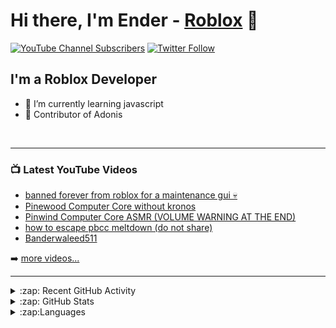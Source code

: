 # Hi there, I'm Ender - [Roblox](https://www.roblox.com/users/1005920857/profile) 👋 

[![YouTube Channel Subscribers](https://img.shields.io/youtube/channel/subscribers/UChX83cHEOtxQs3I7YO8nfRA?logo=youtube&logoColor=red&style=for-the-badge)][youtube]
[![Twitter Follow](https://img.shields.io/twitter/follow/DaEnderz?color=1DA1F2&logo=twitter&style=for-the-badge)](https://twitter.com/intent/follow?original_referer=https%3A%2F%2Fgithub.com%2FcodeSTACKr&screen_name=DaEnderz)




## I'm a Roblox Developer

- 🌱 I’m currently learning javascript
- 🍟 Contributor of Adonis 


<br />

---

### 📺 Latest YouTube Videos

<!-- YOUTUBE:START -->
- [banned forever from roblox for a maintenance gui 💀](https://www.youtube.com/watch?v=YXTCY30kTJA)
- [Pinewood Computer Core without kronos](https://www.youtube.com/watch?v=1sn4kgDefeA)
- [Pinwind Computer Core ASMR  &lpar;VOLUME WARNING AT THE END&rpar;](https://www.youtube.com/watch?v=GCZ4W9_iBts)
- [how to escape pbcc meltdown &lpar;do not share&rpar;](https://www.youtube.com/watch?v=Q12KhkQTwNo)
- [Banderwaleed511](https://www.youtube.com/watch?v=9-i8qYYbN5U)
<!-- YOUTUBE:END -->

➡️ [more videos...](https://www.youtube.com/channel/UChX83cHEOtxQs3I7YO8nfRA)
<br />

---

<details>
  <summary>:zap: Recent GitHub Activity</summary>
  
<!--START_SECTION:activity-->
1. 💪 Opened PR [#703](https://github.com/Sceleratis/Adonis/pull/703) in [Sceleratis/Adonis](https://github.com/Sceleratis/Adonis)
2. 🗣 Commented on [#690](https://github.com/Sceleratis/Adonis/issues/690) in [Sceleratis/Adonis](https://github.com/Sceleratis/Adonis)
3. 🗣 Commented on [#373](https://github.com/Sceleratis/Adonis/issues/373) in [Sceleratis/Adonis](https://github.com/Sceleratis/Adonis)
4. 🗣 Commented on [#662](https://github.com/Sceleratis/Adonis/issues/662) in [Sceleratis/Adonis](https://github.com/Sceleratis/Adonis)
5. 🗣 Commented on [#662](https://github.com/Sceleratis/Adonis/issues/662) in [Sceleratis/Adonis](https://github.com/Sceleratis/Adonis)
<!--END_SECTION:activity-->

</details>


<details>
  <summary>:zap: GitHub Stats</summary>

  <img align="left" alt="Ender's GitHub Stats" src="https://github-readme-stats.vercel.app/api?username=DaEnder&show_icons=true&hide_border=false&title_color=ff652f&icon_color=FFE400&bg_color=09131B&text_color=ffffff&border_color=0c1a25" />

</details>

<details>
  <summary>:zap:Languages</summary>
  
[![Top Langs](https://github-readme-stats.vercel.app/api/top-langs/?username=anuraghazra&layout=compact)](https://github.com/anuraghazra/github-readme-stats)

</details>

[website]: https://robloxlabs.com
[twitter]: https://twitter.com/DaEnderz
[youtube]: https://www.youtube.com/channel/UChX83cHEOtxQs3I7YO8nfRA
